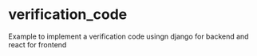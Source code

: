 # verification_code
Example to implement a verification code usingn django for backend and react for frontend
